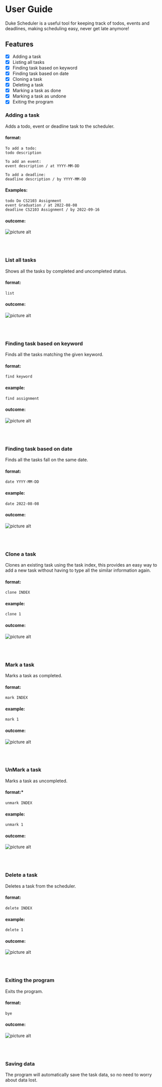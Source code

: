 # User Guide
Duke Scheduler is a useful tool for keeping track of todos, events and deadlines, making scheduling easy, never get late anymore!

## Features 
-[x] Adding a task
-[x] Listing all tasks
-[x] Finding task based on keyword
-[x] Finding task based on date
-[x] Cloning a task
-[x] Deleting a task
-[x] Marking a task as done
-[x] Marking a task as undone
-[x] Exiting the program

### Adding a task 
Adds a todo, event or deadline task to the scheduler.
#### format:
```
To add a todo: 
todo description

To add an event: 
event description / at YYYY-MM-DD

To add a deadline: 
deadline description / by YYYY-MM-DD
```
#### Examples:
```
todo Do CS2103 Assignment
event Graduation / at 2022-08-08
deadline CS2103 Assignment / by 2022-09-16
```
#### outcome:
![picture alt](https://i.postimg.cc/0jyCBxjn/add.png)

<br/><br/>
### List all tasks
Shows all the tasks by completed and uncompleted status.
#### format:
```
list
```
#### outcome:
![picture alt](https://i.postimg.cc/66fLx7NQ/List.png)

<br/><br/>
### Finding task based on keyword
Finds all the tasks matching the given keyword.
#### format:
```
find keyword
```
#### example:
```
find assignment
```
#### outcome:
![picture alt](https://i.postimg.cc/W1HwYQc6/find-Keyword.png)

<br/><br/>
### Finding task based on date
Finds all the tasks fall on the same date.
#### format:
```
date YYYY-MM-DD
```
#### example:
```
date 2022-08-08
```
#### outcome:
![picture alt](https://i.postimg.cc/brc6C4bF/date.png)

<br/><br/>
### Clone a task
Clones an existing task using the task index, this provides an easy way to add a new task without having to type all the similar information again.
#### format:
```
clone INDEX
```
#### example:
```
clone 1
```
#### outcome:
![picture alt](https://i.postimg.cc/449q6QtS/clone.png)


<br/><br/>
### Mark a task
Marks a task as completed.
#### format:
```
mark INDEX
```
#### example:
```
mark 1
```
#### outcome:
![picture alt](https://i.postimg.cc/FzTLdL9g/mark.png)



<br/><br/>
### UnMark a task
Marks a task as uncompleted.
#### format:*
```
unmark INDEX
```
#### example:
```
unmark 1
```
#### outcome:
![picture alt](https://i.postimg.cc/hjpjpRHK/unmark.png)


<br/><br/>
### Delete a task
Deletes a task from the scheduler.
#### format:
```
delete INDEX
```
#### example:
```
delete 1
```
#### outcome:
![picture alt](https://i.postimg.cc/C1D7qJtC/delete.png)


<br/><br/>
### Exiting the program
Exits the program.
#### format:
```
bye
```
#### outcome:
![picture alt](https://i.postimg.cc/TwF8Rkbr/bye.png)



<br/><br/>
### Saving data
The program will automatically save the task data, so no need to worry about data lost.

